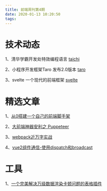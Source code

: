 ```yaml
---
title: 前端周刊第4期
date: 2020-01-13 10:20:50
tags:
---
```




# 技术动态
1、清华学霸开发处特效编程语言
[taichi](http://taichi.graphics/)

2、小程序开发框架Taro 发布2.0版本
[taro](https://nervjs.github.io/taro/docs/README.html)

3、svelte 一个现代的前端框架
[svelte](https://svelte.dev/)

# 精选文章

1、[从0搭建一个自己的前端脚手架](https://juejin.im/post/5e0ef9ea5188253aaf656c60)

2、[大前端神器安利之 Puppeteer](https://juejin.im/entry/5a3aa0e86fb9a045076fd385)

3、[webpack近万字实战](https://juejin.im/post/5de87444518825124c50cd36)

4、[vue2组件通信-使用dispatch和broadcast](https://juejin.im/entry/5a4df4bd51882566e41669bd)

# 工具

1、[一个完美解决万级数据渲染卡顿问题的表格插件](https://github.com/livelyPeng/pl-table)
